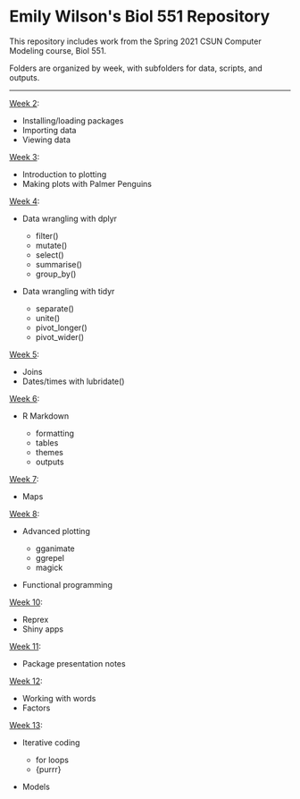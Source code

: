 # Emily Wilson's Biol 551 Repository

This repository includes work from the Spring 2021 CSUN Computer Modeling course, Biol 551.

Folders are organized by week, with subfolders for data, scripts, and outputs. 

***

[Week 2](https://github.com/Biol551-CSUN/Wilson/tree/main/Week_2):
* Installing/loading packages
* Importing data
* Viewing data
 
[Week 3](https://github.com/Biol551-CSUN/Wilson/tree/main/Week_3):
* Introduction to plotting
* Making plots with Palmer Penguins

[Week 4](https://github.com/Biol551-CSUN/Wilson/tree/main/Week_4):
* Data wrangling with dplyr
  * filter()
  * mutate()
  * select()
  * summarise()
  * group_by()

* Data wrangling with tidyr
  * separate()
  * unite()
  * pivot_longer()
  * pivot_wider()

[Week 5](https://github.com/Biol551-CSUN/Wilson/tree/main/Week_5):
* Joins
* Dates/times with lubridate()

[Week 6](https://github.com/Biol551-CSUN/Wilson/tree/main/Week_6):
* R Markdown

  * formatting
  * tables
  * themes
  * outputs

[Week 7](https://github.com/Biol551-CSUN/Wilson/tree/main/Week_7):
* Maps


[Week 8](https://github.com/Biol551-CSUN/Wilson/tree/main/Week_8):
* Advanced plotting
  * gganimate
  * ggrepel
  * magick

* Functional programming

[Week 10](https://github.com/Biol551-CSUN/Wilson/tree/main/Week_10):
* Reprex
* Shiny apps

[Week 11](https://github.com/Biol551-CSUN/Wilson/tree/main/Week_11/scripts):
* Package presentation notes

[Week 12](https://github.com/Biol551-CSUN/Wilson/tree/main/Week_12):
* Working with words
* Factors

[Week 13](https://github.com/Biol551-CSUN/Wilson/tree/main/Week_13):
* Iterative coding
  * for loops
  * {purrr}

* Models
